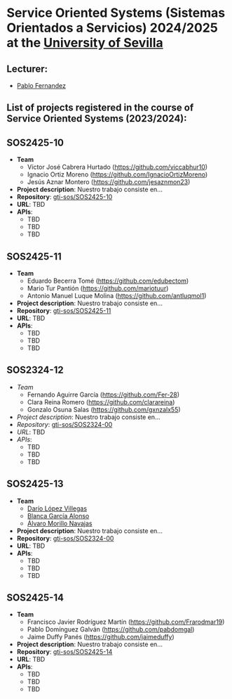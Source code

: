 Service Oriented Systems (Sistemas Orientados a Servicios) 2024/2025 at the [University of Sevilla](https://www.us.es)
====================

Lecturer:
--
 - [Pablo Fernandez](https://github.com/pafmon)
 
List of projects registered in the course of **Service Oriented Systems** (2023/2024):
--

## SOS2425-10

- **Team**
  - Víctor José Cabrera Hurtado (https://github.com/viccabhur10)
  - Ignacio Ortiz Moreno (https://github.com/IgnacioOrtizMoreno)
  - Jesús Aznar Montero (https://github.com/jesaznmon23)
- **Project description**: Nuestro trabajo consiste en...
- **Repository**: [gti-sos/SOS2425-10](https://github.com/gti-sos/SOS2425-10)
- **URL**: TBD
-  **APIs**:
    - TBD
    - TBD
    - TBD

## SOS2425-11

- **Team**
  - Eduardo Becerra Tomé (https://github.com/edubectom)
  - Mario Tur Pantión (https://github.com/mariotuur)
  - Antonio Manuel Luque Molina (https://github.com/antluqmol1)
- **Project description**: Nuestro trabajo consiste en...
- **Repository**: [gti-sos/SOS2425-11](https://github.com/gti-sos/SOS2425-11)
- **URL**: TBD
-  **APIs**:
    - TBD
    - TBD
    - TBD

 
 ## SOS2324-12

- *Team*
  - Fernando Aguirre García (https://github.com/Fer-28)
  - Clara Reina Romero (https://github.com/clarareina)
  - Gonzalo Osuna Salas (https://github.com/gxnzalx55)
- *Project description*: Nuestro trabajo consiste en...
- *Repository*: [gti-sos/SOS2324-00](https://github.com/gti-sos/SOS2425-12)
- *URL*: TBD
-  *APIs*:
    - TBD
    - TBD
    - TBD

  ## SOS2425-13

- **Team**
  - [Darío López Villegas](https://github.com/darlopvil)
  - [Blanca García Alonso](https://github.com/blancagrclns)
  - [Álvaro Morillo Navajas](https://github.com/alvmornav)
- **Project description**: Nuestro trabajo consiste en...
- **Repository**: [gti-sos/SOS2324-00](https://github.com/gti-sos/SOS2324-00)
- **URL**: TBD
-  **APIs**:
    - TBD
    - TBD
    - TBD

 ## SOS2425-14

- **Team**
  - Francisco Javier Rodríguez Martín (https://github.com/Frarodmar19)
  - Pablo Domínguez Galván (https://github.com/pabdomgal)
  - Jaime Duffy Panés (https://github.com/jaimeduffy)
- **Project description**: Nuestro trabajo consiste en...
- **Repository**: [gti-sos/SOS2425-14](https://github.com/gti-sos/SOS2425-14)
- **URL**: TBD
-  **APIs**:
    - TBD
    - TBD
    - TBD
